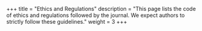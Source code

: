 +++
title = "Ethics and Regulations"
description = "This page lists the code of ethics and regulations followed by the journal. We expect authors to strictly follow these guidelines."
weight = 3
+++







